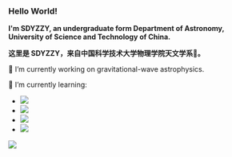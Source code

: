 ### Hello World! 
**I'm SDYZZY, an undergraduate form Department of Astronomy, University of Science and Technology of China.**

**这里是 SDYZZY，来自中国科学技术大学物理学院天文学系🔭。**

🔭 I’m currently working on gravitational-wave astrophysics.

📖 I’m currently learning:

+ ![](https://img.shields.io/badge/Physical%20Cosmology-Modern%20Cosmology%20by%20Scott%20Dodelson-orange?style=flat&logo=stellar)
+ ![](https://img.shields.io/badge/Large%20Scale%20Structure%20in%20the%20Universe-Galaxy%20Formation%20and%20Evolution-orange?style=flat&logo=stellar)
+ ![](https://img.shields.io/badge/Fundamentals%20of%20Plasma%20Astrophysics-Waves%20in%20plasmas%20by%20T.%20Stix-orange?style=flat&logo=stellar)
+ ![](https://img.shields.io/badge/Algorithm-A%20lot%20of%20referecne%20books-blue?style=flat&logo=github)
<!--+ ![](https://img.shields.io/badge/Python-v3.12-blue?style=flat&logo=python)-->
<!--+ ![](https://img.shields.io/badge/Cosmology-Physical%20foundations%20of%20Cosmology%20by%20V.Mukhanov-orange?style=flat&logo=electron)-->
<!--+ ![](https://img.shields.io/badge/Large%20Scale%20Structure%20of%20Universe-Galaxy%20Formation%20and%20Evolution%20by%20Houjun%20Mo%20et%20al.-orange?style=flat&logo=appveyor)-->




![](https://github-readme-stats.vercel.app/api?username=SDYZZY)

<!--
**SDYZZY/SDYZZY** is a ✨ _special_ ✨ repository because its `README.md` (this file) appears on your GitHub profile.

Here are some ideas to get you started:

- 🔭 I’m currently working on ...
- 🌱 I’m currently learning ...
- 👯 I’m looking to collaborate on ...
- 🤔 I’m looking for help with ...
- 💬 Ask me about ...
- 📫 How to reach me: ...
- 😄 Pronouns: ...
- ⚡ Fun fact: ...
-->

